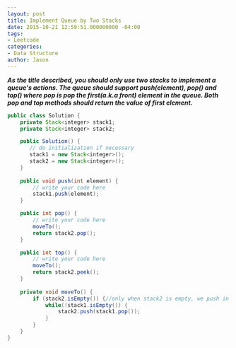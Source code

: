 ```yaml
---
layout: post
title: Implement Queue by Two Stacks
date: 2015-10-21 12:59:51.000000000 -04:00
tags:
- Leetcode
categories:
- Data Structure
author: Jason
---
```

<p><strong><em>As the title described, you should only use two stacks to implement a queue's actions. The queue should support push(element), pop() and top() where pop is pop the first(a.k.a front) element in the queue. Both pop and top methods should return the value of first element.</em></strong></p>


``` java
public class Solution {
    private Stack<integer> stack1;
    private Stack<integer> stack2;

    public Solution() {
       // do initialization if necessary
       stack1 = new Stack<integer>();
       stack2 = new Stack<integer>();
    }
    
    public void push(int element) {
        // write your code here
        stack1.push(element);
    }

    public int pop() {
        // write your code here
        moveTo();
        return stack2.pop();
    }

    public int top() {
        // write your code here
        moveTo();
        return stack2.peek();
    }
    
    private void moveTo() {
        if (stack2.isEmpty()) {//only when stack2 is empty, we push in elements from stack1
            while(!stack1.isEmpty()) {
                stack2.push(stack1.pop());
            }
        }
    }
}
```
